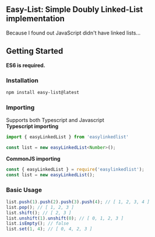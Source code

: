 ## **Easy-List**: Simple Doubly Linked-List implementation
Because I found out JavaScript didn't have linked lists...  
## Getting Started
**ES6 is required.**  
### Installation  
```bash
npm install easy-list@latest
```
### Importing
Supports both Typescript and Javascript  
**Typescript importing**
```typescript
import { easyLinkedList } from 'easylinkedlist' 

const list = new easyLinkedList<Number>();
```

**CommonJS importing**
```javascript
const { easyLinkedList } = require('easylinkedlist');
const list = new easyLinkedList();
```

### Basic Usage
```javascript
list.push(1).push(2).push(3).push(4); // [ 1, 2, 3, 4 ]
list.pop(); // [ 1, 2, 3 ]
list.shift(); // [ 2, 3 ]
list.unshift(1).unshift(0); // [ 0, 1, 2, 3 ]
list.isEmpty(); // false
list.set(1, 4); // [ 0, 4, 2, 3 ]
```
